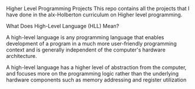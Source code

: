Higher Level Programming Projects
This repo contains all the projects that I have done in the alx-Holberton curriculum on Higher level programming.

What Does High-Level Language (HLL) Mean?

A high-level language is any programming language that enables development of a program in a much more user-friendly programming context and is generally independent of the computer's hardware architecture.

A high-level language has a higher level of abstraction from the computer, and focuses more on the programming logic rather than the underlying hardware components such as memory addressing and register utilization
